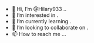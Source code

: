 - 👋 Hi, I’m @Hilary933 ..
- 👀 I’m interested in .
- 🌱 I’m currently learning .
- 💞️ I’m looking to collaborate on .
- 📫 How to reach me ...

<!---
Hilary933/Hilary933 is a ✨ special ✨ repository because its `README.md` (this file) appears on your GitHub profile.
You can click the Preview link to take a look at your changes.
--->
